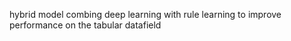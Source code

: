 hybrid model combing deep learning with rule learning to improve performance on the tabular datafield

